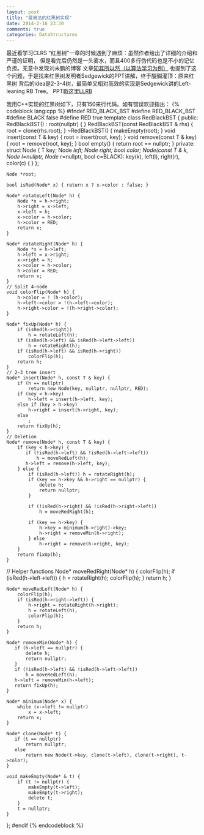 ```yaml
--- 
layout: post
title: "最简洁的红黑树实现"
date: 2014-2-16 23:30
comments: true
categories: DataStructures
---
```


最近看学习CLRS “红黑树”一章的时候遇到了麻烦：虽然作者给出了详细的介绍和严谨的证明，
但是看完后仍然是一头雾水，而且400多行伪代码也是不小的记忆负担。无意中发现刘未鹏的博客
文章[知其所以然（以算法学习为例）](http://mindhacks.cn/2008/07/07/the-importance-of-knowing-why/)
也提到了这个问题，于是找来红黑树发明者Sedgewick的PPT讲解，终于醍醐灌顶：原来红黑树
背后的idea是2-3-4树，最简单又相对高效的实现是Sedgewick讲的Left-leaning RB Tree。
PPT戳这里[LLRB](http://www.cs.princeton.edu/~rs/talks/LLRB/LLRB.pdf)

我用C++实现的红黑树如下，只有150来行代码。如有错误欢迎指出：
{% codeblock lang:cpp %}
#ifndef RED_BLACK_BST
#define RED_BLACK_BST
#define BLACK false
#define RED true
template <typename T>
class RedBlackBST {
public:
    RedBlackBST() : root(nullptr) { }
    RedBlackBST(const RedBlackBST & rhs) { root = clone(rhs.root); }
    ~RedBlackBST() { makeEmpty(root); }
    void insert(const T & key) { root = insert(root, key); }
    void remove(const T & key) { root = remove(root, key); }
    bool empty() { return root == nullptr; }
private:
    struct Node {
        T key;
        Node *left;
        Node *right;
        bool color;
        Node(const T & k, Node* l=nullptr, Node* r=nullptr, bool c=BLACK):
        key(k), left(l), right(r), color(c) { }
    };

    Node *root;

    bool isRed(Node* x) { return x ? x->color : false; }

    Node* rotateLeft(Node* h) {
        Node *x = h->right;
        h->right = x->left;
        x->left = h;
        x->color = h->color;
        h->color = RED;
        return x;
    }

    Node* rotateRight(Node* h) {
        Node *x = h->left;
        h->left = x->right;
        x->right = h;
        x->color = h->color;
        h->color = RED;
        return x;
    }
    // Split 4-node
    void colorFlip(Node* h) {
        h->color = ! (h->color);
        h->left->color = !(h->left->color);
        h->right->color = !(h->right->color);
    }

    Node* fixUp(Node* h) {
        if (isRed(h->right))
            h = rotateLeft(h);
        if (isRed(h->left) && isRed(h->left->left))
            h = rotateRight(h);
        if (isRed(h->left) && isRed(h->right))
            colorFlip(h);
        return h;
    }
    // 2-3 tree insert
    Node* insert(Node* h, const T & key) {
        if (h == nullptr)
            return new Node(key, nullptr, nullptr, RED);
        if (key < h->key)
            h->left = insert(h->left, key);
        else if (key > h->key)
            h->right = insert(h->right, key);
        else 
            ;
        return fixUp(h);
    }
    // Deletion
    Node* remove(Node* h, const T & key) {
        if (key < h->key) {
           if (!isRed(h->left) && !isRed(h->left->left))
               h = moveRedLeft(h);
           h->left = remove(h->left, key);
        } else {
            if (isRed(h->left)) h = rotateRight(h);
            if (key == h->key && h->right == nullptr) {
                delete h;
                return nullptr;
            }

            if (!isRed(h->right) && !isRed(h->right->left))
                h = moveRedRight(h);

            if (key == h->key) {
                h->key = minimum(h->right)->key;
                h->right = removeMin(h->right);
            } else 
                h->right = remove(h->right, key);
        }
        return fixUp(h);
    }
   // Helper functions
    Node* moveRedRight(Node* h) {
        colorFlip(h);
        if (isRed(h->left->left)) {
            h = rotateRight(h);
            colorFlip(h);
        }
        return h;
    }

    Node* moveRedLeft(Node* h) {
        colorFlip(h);
        if (isRed(h->right->left)) {
            h->right = rotateRight(h->right);
            h = rotateLeft(h);
            colorFlip(h);
        }
        return h;
    }
    
    Node* removeMin(Node* h) {
       if (h->left == nullptr) {
           delete h;
           return nullptr;
       }
       if (!isRed(h->left) && !isRed(h->left->left))
           h = moveRedLeft(h);
       h->left = removeMin(h->left);
       return fixUp(h);
    }

    Node* minimum(Node* x) {
        while (x->left != nullptr)
            x = x->left;
        return x;
    }

    Node* clone(Node* t) {
       if (t == nullptr)
           return nullptr;
       else
           return new Node(t->key, clone(t->left), clone(t->right), t->color);
    }

    void makeEmpty(Node* & t) {
        if (t != nullptr) {
            makeEmpty(t->left);
            makeEmpty(t->right);
            delete t;
        }
        t = nullptr;
    }
};
#endif
{% endcodeblock %}
